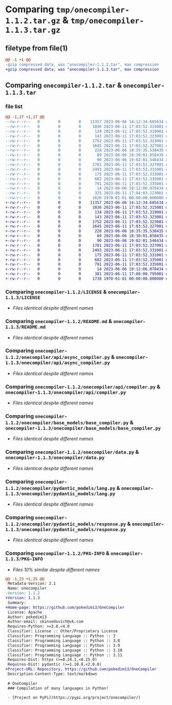 # Comparing `tmp/onecompiler-1.1.2.tar.gz` & `tmp/onecompiler-1.1.3.tar.gz`

## filetype from file(1)

```diff
@@ -1 +1 @@
-gzip compressed data, was "onecompiler-1.1.2.tar", max compression
+gzip compressed data, was "onecompiler-1.1.3.tar", max compression
```

## Comparing `onecompiler-1.1.2.tar` & `onecompiler-1.1.3.tar`

### file list

```diff
@@ -1,17 +1,17 @@
--rw-r--r--   0        0        0    11357 2023-06-06 14:12:34.685634 onecompiler-1.1.2/LICENSE
--rw-r--r--   0        0        0     1036 2023-06-11 17:03:52.315001 onecompiler-1.1.2/README.md
--rw-r--r--   0        0        0      134 2023-06-11 17:03:52.319001 onecompiler-1.1.2/onecompiler/__init__.py
--rw-r--r--   0        0        0      143 2023-06-11 17:03:52.323001 onecompiler-1.1.2/onecompiler/api/__init__.py
--rw-r--r--   0        0        0     1752 2023-06-11 17:03:52.323001 onecompiler-1.1.2/onecompiler/api/async_compiler.py
--rw-r--r--   0        0        0     1645 2023-06-11 17:03:52.327001 onecompiler-1.1.2/onecompiler/api/compiler.py
--rw-r--r--   0        0        0      228 2023-06-06 18:35:35.538435 onecompiler-1.1.2/onecompiler/base_errors/LangNotFound.py
--rw-r--r--   0        0        0       89 2023-06-06 18:30:01.850435 onecompiler-1.1.2/onecompiler/base_errors/__init__.py
--rw-r--r--   0        0        0       90 2023-06-06 19:02:01.546434 onecompiler-1.1.2/onecompiler/base_models/__init__.py
--rw-r--r--   0        0        0     1781 2023-06-11 17:03:52.327001 onecompiler-1.1.2/onecompiler/base_models/base_compiler.py
--rw-r--r--   0        0        0     2493 2023-06-11 17:03:52.331001 onecompiler-1.1.2/onecompiler/data.py
--rw-r--r--   0        0        0      175 2023-06-11 17:03:52.331001 onecompiler-1.1.2/onecompiler/pydantic_models/__init__.py
--rw-r--r--   0        0        0      602 2023-06-11 17:03:52.335001 onecompiler-1.1.2/onecompiler/pydantic_models/lang.py
--rw-r--r--   0        0        0      791 2023-06-11 17:03:52.335001 onecompiler-1.1.2/onecompiler/pydantic_models/response.py
--rw-r--r--   0        0        0       14 2023-06-06 18:12:06.070434 onecompiler-1.1.2/onecompiler/requirements.txt
--rw-r--r--   0        0        0      325 2023-06-11 17:04:03.223001 onecompiler-1.1.2/pyproject.toml
--rw-r--r--   0        0        0     1620 1970-01-01 00:00:00.000000 onecompiler-1.1.2/PKG-INFO
+-rw-r--r--   0        0        0    11357 2023-06-06 14:12:34.685634 onecompiler-1.1.3/LICENSE
+-rw-r--r--   0        0        0     1036 2023-06-11 17:03:52.315001 onecompiler-1.1.3/README.md
+-rw-r--r--   0        0        0      134 2023-06-11 17:03:52.319001 onecompiler-1.1.3/onecompiler/__init__.py
+-rw-r--r--   0        0        0      143 2023-06-11 17:03:52.323001 onecompiler-1.1.3/onecompiler/api/__init__.py
+-rw-r--r--   0        0        0     1752 2023-06-11 17:03:52.323001 onecompiler-1.1.3/onecompiler/api/async_compiler.py
+-rw-r--r--   0        0        0     1645 2023-06-11 17:03:52.327001 onecompiler-1.1.3/onecompiler/api/compiler.py
+-rw-r--r--   0        0        0      228 2023-06-06 18:35:35.538435 onecompiler-1.1.3/onecompiler/base_errors/LangNotFound.py
+-rw-r--r--   0        0        0       89 2023-06-06 18:30:01.850435 onecompiler-1.1.3/onecompiler/base_errors/__init__.py
+-rw-r--r--   0        0        0       90 2023-06-06 19:02:01.546434 onecompiler-1.1.3/onecompiler/base_models/__init__.py
+-rw-r--r--   0        0        0     1781 2023-06-11 17:03:52.327001 onecompiler-1.1.3/onecompiler/base_models/base_compiler.py
+-rw-r--r--   0        0        0     2493 2023-06-11 17:03:52.331001 onecompiler-1.1.3/onecompiler/data.py
+-rw-r--r--   0        0        0      175 2023-06-11 17:03:52.331001 onecompiler-1.1.3/onecompiler/pydantic_models/__init__.py
+-rw-r--r--   0        0        0      602 2023-06-11 17:03:52.335001 onecompiler-1.1.3/onecompiler/pydantic_models/lang.py
+-rw-r--r--   0        0        0      791 2023-06-11 17:03:52.335001 onecompiler-1.1.3/onecompiler/pydantic_models/response.py
+-rw-r--r--   0        0        0       14 2023-06-06 18:12:06.070434 onecompiler-1.1.3/onecompiler/requirements.txt
+-rw-r--r--   0        0        0      381 2023-06-11 17:08:00.795001 onecompiler-1.1.3/pyproject.toml
+-rw-r--r--   0        0        0     1738 1970-01-01 00:00:00.000000 onecompiler-1.1.3/PKG-INFO
```

### Comparing `onecompiler-1.1.2/LICENSE` & `onecompiler-1.1.3/LICENSE`

 * *Files identical despite different names*

### Comparing `onecompiler-1.1.2/README.md` & `onecompiler-1.1.3/README.md`

 * *Files identical despite different names*

### Comparing `onecompiler-1.1.2/onecompiler/api/async_compiler.py` & `onecompiler-1.1.3/onecompiler/api/async_compiler.py`

 * *Files identical despite different names*

### Comparing `onecompiler-1.1.2/onecompiler/api/compiler.py` & `onecompiler-1.1.3/onecompiler/api/compiler.py`

 * *Files identical despite different names*

### Comparing `onecompiler-1.1.2/onecompiler/base_models/base_compiler.py` & `onecompiler-1.1.3/onecompiler/base_models/base_compiler.py`

 * *Files identical despite different names*

### Comparing `onecompiler-1.1.2/onecompiler/data.py` & `onecompiler-1.1.3/onecompiler/data.py`

 * *Files identical despite different names*

### Comparing `onecompiler-1.1.2/onecompiler/pydantic_models/lang.py` & `onecompiler-1.1.3/onecompiler/pydantic_models/lang.py`

 * *Files identical despite different names*

### Comparing `onecompiler-1.1.2/onecompiler/pydantic_models/response.py` & `onecompiler-1.1.3/onecompiler/pydantic_models/response.py`

 * *Files identical despite different names*

### Comparing `onecompiler-1.1.2/PKG-INFO` & `onecompiler-1.1.3/PKG-INFO`

 * *Files 10% similar despite different names*

```diff
@@ -1,23 +1,25 @@
 Metadata-Version: 2.1
 Name: onecompiler
-Version: 1.1.2
+Version: 1.1.3
 Summary: 
+Home-page: https://github.com/pokedim13/OneCompiler
 License: Apache
 Author: pokedim13
 Author-email: skinxedovich@vk.com
 Requires-Python: >=3.8,<4.0
 Classifier: License :: Other/Proprietary License
 Classifier: Programming Language :: Python :: 3
 Classifier: Programming Language :: Python :: 3.8
 Classifier: Programming Language :: Python :: 3.9
 Classifier: Programming Language :: Python :: 3.10
 Classifier: Programming Language :: Python :: 3.11
 Requires-Dist: httpx (>=0.24.1,<0.25.0)
 Requires-Dist: pydantic (>=1.10.8,<2.0.0)
+Project-URL: Repository, https://github.com/pokedim13/OneCompiler
 Description-Content-Type: text/markdown
 
 # OneCompiler
 ### Compilation of many languages in Python!
 
 - [Project on PyPi](https://pypi.org/project/onecompiler/)
```


